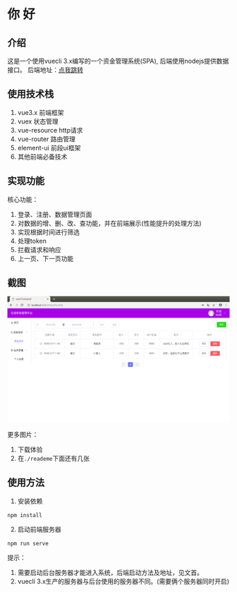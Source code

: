 # 你 好

## 介绍

这是一个使用vuecli 3.x编写的一个资金管理系统(SPA), 后端使用nodejs提供数据接口。
后端地址：[点我跳转](git@github.com:tornoda/apiProvider-nodejs.git)

## 使用技术栈

1. vue3.x 前端框架
2. vuex 状态管理
3. vue-resource http请求
4. vue-router 路由管理
5. element-ui 前段ui框架
6. 其他前端必备技术

## 实现功能

核心功能：
1. 登录、注册、数据管理页面
2. 对数据的增、删、改、查功能，并在前端展示(性能提升的处理方法)
3. 实现根据时间进行筛选
4. 处理token
5. 拦截请求和响应
6. 上一页、下一页功能

## 截图

![main](./readme/main.png "图片之一")

更多图片：
1. 下载体验
2. 在`./reademe`下面还有几张

## 使用方法

1. 安装依赖
```
npm install
```
2. 启动前端服务器

```
npm run serve
```
提示：
1. 需要启动后台服务器才能进入系统，后端启动方法及地址，见文首。
2. vuecli 3.x生产的服务器与后台使用的服务器不同。(需要俩个服务器同时开启)

